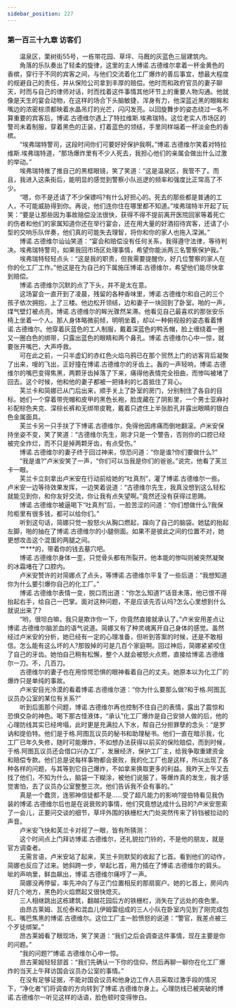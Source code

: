 ```yaml
---
sidebar_position: 227
---
```

### 第一百三十九章 访客们  


　　温泉区，栗树街55号，一栋带花园、草坪、马厩的灰蓝色三层建筑内。  
　　角落的乐队奏出了轻柔的旋律，这里的主人博诺.古德维尔拿着一杯金黄色的香槟，穿行于不同的宾客之间，与他们交流着化工厂爆炸的善后事宜，想最大程度的规避自己的责任，并从保险公司拿到丰厚的赔偿。他时而和政府官员的妻子聊天，时而与自己的律师对话，时而找着这件事情其他环节上的重要人物沟通。他就像是天生的宴会动物，在这样的场合下头脑敏捷，浑身有力，他深蓝近黑的眼眸和嘴边的浓密棕须都映着水晶吊灯的光芒，闪闪发亮。以回旋舞步的姿态绕过一名不算重要的宾客后，博诺.古德维尔遇上了特拉维斯.埃弗瑞特。这位老实人市场区的警司未着制服，穿着黑色的正装，打着蓝色的领结，手里同样端着一杯淡金色的香槟。  
　　“埃弗瑞特警司，这段时间你们可要好好保护我啊。”博诺.古德维尔笑着对特拉维斯.埃弗瑞特道，“那场爆炸里有不少人死去，我担心他们的亲属会做出什么过激的举动。”  
　　埃弗瑞特推了推自己的黑框眼镜，笑了笑道：“这是温泉区，我管不了。而且，我进入这条街后，能明显的感觉到警察小队巡逻的频率和强度比正常高了不少。  
　　“嗯，你不是还请了不少保镖吗?有什么好担心的。死去的那些都是普通的工人，不可能威胁得到你。再说，他们连你住在哪里都不知道。”埃弗瑞特半开起了玩笑：“要是让那些因为事故赔偿没法很快，获得不得不提前离开医院回家等着死亡的伤者和他们的家属知道你还在举行宴会，还在用大量的好酒招待宾客，还请了小型的交响乐队伴奏，他们真的可能失去理智，将你和你的家人也拖入深渊。”  
　　博诺.古德维尔讪讪笑道：“宴会和赔偿没有任何关系，我得遵守法律，等待判决。埃弗瑞特警司，如果我回市场区处理事情，希望你能派两三名警察保护我。”  
　　埃弗瑞特轻轻点头：“这是我的职责，但我需要提醒你，好几位警察的家人在你的化工厂工作。”他这是在为自己的下属施压博诺.古德维尔，希望他们能尽快拿到赔偿。  
　　博诺.古德维尔沉默的点了下头，并不是太在意。  
　　这场宴会一直开到了凌晨，残留的各种香味里，博诺.古德维尔和自己的三个孩子依次拥抱，上了三楼。他边松开领结，边和妻子一块回到了卧室。啪的一声，煤气壁灯被点亮，博诺.古德维尔的眸光骤然呆滞。他看见自己最喜欢的那张安乐椅上坐着一个人。那人身体略微前倾，明明坐着，却以一种俯视般的姿态看着博诺.古德维尔。他穿着灰蓝色的工人制服，戴着深蓝色的鸭舌帽，脸上缠绕着一圈又一圈白色的绑带，只露出蓝色的眼睛和两个鼻孔。博诺.古德维尔心中一惊，就要张开嘴巴，大声呼救。  
　　可在此之前，一只半虚幻的赤红色火焰乌鸦已在那个贸然上门的访客背后凝聚了出来，嗖的飞出，正好撞在博诺.古德维尔的牙齿上。轰的一声轻响，博诺.古德维尔的嘴巴变得焦黑，两颗牙齿掉落了下来，痛得他表情完全扭曲，而惨叫被堵了回去。这个时候，他和他的妻子都被一把锋利的匕首抵住了背心。  
　　芙兰卡和简娜已从门后出来，顺手关上了卧室的房门，分别制住了各自的目标。她们一个穿着带兜帽和皮甲的黑色长袍，脸庞藏在了阴影里，一个男士亚麻衬衫配棕色夹克、深棕长裤和无绑带皮靴，戴着只遮住上半张脸孔并露出眼睛的银白色金属面具。  
　　芙兰卡另一只手扶了下博诺.古德维尔，免得他因疼痛而倒地翻滚。卢米安保持坐姿不变，笑了笑道：“古德维尔先生，刚才只是一个警告，否则你的口腔已经被完全炸烂，而不只是掉两颗牙齿，有点受伤。”  
　　博诺.古德维尔的妻子终于回过神来，惊恐问道：“你是谁?你们要做什么?”  
　　“我是谁?”卢米安笑了一声，“你们可以当我是你们的爸爸。”说完，他看了芙兰卡一眼。  
　　芙兰卡立刻拿出卢米安在行动前给她的“吐真剂”，灌了博诺.古德维尔一些。卢米安一边等待效果发挥，一边笑着说道：“古德维尔先生，我真没想到这么轻松就能见到你，和你友好交流，你让我有点失望啊。”竟然还没有获得过恩赐。  
　　博诺.古德维尔被逼喝下“吐真剂”后，一脸苦涩的问道：“你们想做什么?我保险柜里有很多钱，都可以给你们。”  
　　听到这句话，简娜只觉一股怒火从胸口燃起，蹿向了自己的脑袋。她猛的抬起左脚，啪的抽在了博诺.古德维尔的小腿侧面。如果不是彼此之间的位置不对，她更想攻击这个混蛋的两腿之间。  
　　艹***的，带着你的钱去墓穴吧。  
　　博诺.古德维尔身体一歪，只觉骨头都有所裂开。他本能的惨叫则被突然凝聚的冰霜堵在了口腔内。  
　　卢米安赞许的对简娜点了点头，等博诺.古德维尔平复了一些后道：“我想知道你为什么要引爆你自己的化工厂。”  
　　博诺.古德维尔表情一变，脱口而出道：“你怎么知道?”话音未落，他已恨不得抬起右手，给自己一巴掌。面对这种问题，不是应该先否认吗?怎么心里想到什么就说出来了?  
　　“哟，很坦白嘛，我只是欺诈你一下，你竟然直接就承认了。”卢米安用差点让博诺.古德维尔脑淤血的语气说道。简娜又有了种灵魂离开自己身体的感觉。虽然经过卢米安的分析，她已经有一定的心理准备，但听到答案的时候，还是不敢相信。怎么能有这么坏的人?那毁掉的可是几百个家庭啊。回过神后，简娜紧紧咬住了自己的牙齿。她怕自己稍有松懈，整个人就会被怒火点燃，直接给博诺.古德维尔一刀。不，几百刀。  
　　古德维尔的妻子也在用惊愕恐惧的眼神看着自己的丈夫。她原本以为化工厂的爆炸只是单纯的事故。  
　　卢米安目光冷漠的看着博诺.古德维尔道：“你为什么要那么做?和于格.阿图瓦议员办公室的某位有关系?”  
　　听到后面那个问题，博诺.古德维尔再也控制不住自己的表情，露出了震惊和恐惧交杂的神色。喝下那古怪液体，“承认”化工厂爆炸是自己安排人做的后，他的心理防线其实已经垮塌，此时更是充满拉人下水，帮自己分担罪孽的念头：“是罗讷和提伯特。他们是于格.阿图瓦议员的秘书和助理秘书。他们一直在暗示我，化工厂已年久失修，随时可能爆炸，不如想办法获得以前买的保险赔偿，而到时候，于格.阿图瓦议员还会借口兴办工厂，发展经济，保护工厂主，给我争取重建资金和赔偿专款。他们总是说每样事物都会衰败，我的化工厂也是这样，所以出现了各种各样的问题，与其等到它自己爆炸，不如拿来换取更多的利益。我昨天上午又去找了他们，不知为什么，脑袋一下糊涂，被他们说服了，等爆炸真的发生，我才感觉害怕，去了议员办公室整整三次。他们告诉我不会有事的。”  
　　真是一个蠢货，连邪神信徒都不是……受了超凡能力的影响?提伯特看见我伪装的博诺.古德维尔后也是在说衰败的事情，他们究竟想达成什么目的?卢米安思索了一会儿，正要问交谈的细节，草坪外围的铁栅栏大门处突然传来了铃铛被拉动的声音。  
　　卢米安飞快和芙兰卡对视了一眼，皆有所猜测：  
　　这个时间点上门拜访博诺.古德维尔，还礼貌拉门铃的，不是他的朋友，就是官方调查者。  
　　无需言语，卢米安站了起来，芙兰卡则默契的收起了匕首。看到他们的动作，简娜也反应了过来。她斜跨一步，举起匕首，用力插在了博诺.古德维尔的肩头。呲的声响里，鲜血飙出，博诺.古德维尔痛哼了一声。  
　　简娜没再停留，率先冲向了与正门位置相反的那扇窗户。她的匕首上，房间内好几个地方，黑色的火焰燃起又很快熄灭。  
　　三人相继跳出这栋建筑，翻越花园后方的铁栅栏，消失在了远处的夜色里。  
　　由昂古莱姆、瓦伦泰和混血儿伊姆雷组成的三人小队在卧室内见到了刚完成包扎、嘴巴焦黑的博诺.古德维尔。这位工厂主一脸愤怒的说道：“警官，我差点被三个歹徒绑架。”  
　　昂古莱姆看了眼现场，笑了笑道：“我们之后会调查这件事情，现在主要是你的问题。”  
　　“我的问题?”博诺.古德维尔心中一惊。  
　　昂古莱姆轻轻颔首：“我们先确认一下你的信仰，然后再聊一聊你在化工厂爆炸的当天上午拜访国会议员办公室的事情。”  
　　在没有足够证据，不能对国会议员和他身边工作人员采取过激手段的情况下，“净化者”们将调查的方向转到了博诺.古德维尔身上。心理防线已被突破的博诺.古德维尔一听见这样的话语，脸色顿时变得惨白。  
